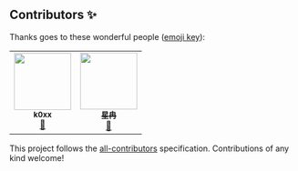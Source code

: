 
## Contributors ✨

Thanks goes to these wonderful people ([emoji key](https://allcontributors.org/docs/en/emoji-key)):

<!-- ALL-CONTRIBUTORS-LIST:START - Do not remove or modify this section -->
<!-- prettier-ignore-start -->
<!-- markdownlint-disable -->
<table>
  <tr>
    <td align="center"><a href="https://github.com/k0xx11"><img src="https://avatars.githubusercontent.com/u/54017627?v=4?s=100" width="100px;" alt=""/><br /><sub><b>k0xx</b></sub></a><br /><a href="https://github.com/Ran-Xing/Emergency-Response/commits?author=k0xx11" title="Documentation">📖</a></td>
    <td align="center"><a href="https://github.com/Ran-Xing"><img src="https://avatars.githubusercontent.com/u/73819467?v=4?s=100" width="100px;" alt=""/><br /><sub><b>星冉</b></sub></a><br /><a href="https://github.com/Ran-Xing/Emergency-Response/commits?author=Ran-Xing" title="Documentation">📖</a></td>
  </tr>
</table>

<!-- markdownlint-restore -->
<!-- prettier-ignore-end -->

<!-- ALL-CONTRIBUTORS-LIST:END -->

This project follows the [all-contributors](https://github.com/all-contributors/all-contributors) specification. Contributions of any kind welcome!